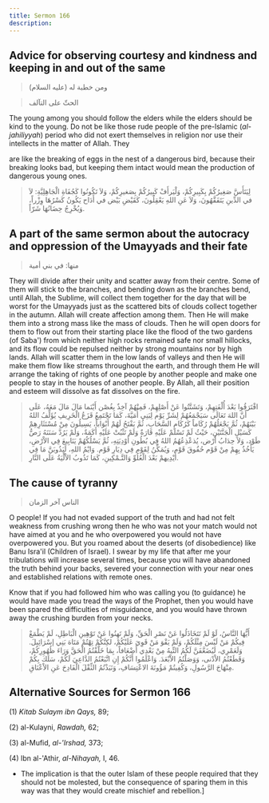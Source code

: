 ```yaml
---
title: Sermon 166
description: 
---
```


## Advice for observing courtesy and kindness and keeping in and out of the same

> ومن خطبة له (عليه السلام)

> الحثّ على التآلف

The young among you should follow the elders while the elders should be
kind to the young. Do not be like those rude people of the pre-lslamic
(*al-jahiliyyah*) period who did not exert themselves in religion nor
use their intellects in the matter of Allah. They

are like the breaking of eggs in the nest of a dangerous bird, because
their breaking looks bad, but keeping them intact would mean the
production of dangerous young ones.

> لِيَتَأَسَّ صَغِيرُكُمْ بِكَبِيرِكُمْ، وَلْيَرأَفْ كَبِيرُكُمْ بِصَغيرِكُمْ، وَلاَ تَكُونُوا كَجُفَاةِ
> الْجَاهِلِيَّةِ: لاَ في الدِّينِ يَتَفَقَّهُونَ، وَلاَ عَنِ اللهِ يَعْقِلُونَ، كَقَيْضِ بَيْض في أَدَاح
> يَكُونُ كَسْرُهَا وِزْراً، وَيُخْرِجُ حِضَانُهَا شَرّاً.

## A part of the same sermon about the autocracy and oppression of the Umayyads and their fate

> منها: في بني أمية

They will divide after their unity and scatter away from their centre.
Some of them will stick to the branches, and bending down as the
branches bend, until Allah, the Sublime, will collect them together for
the day that will be worst for the Umayyads just as the scattered bits
of clouds collect together in the autumn. Allah will create affection
among them. Then He will make them into a strong mass like the mass of
clouds. Then he will open doors for them to flow out from their starting
place like the flood of the two gardens (of Saba\') from which neither
high rocks remained safe nor small hillocks, and its flow could be
repulsed neither by strong mountains nor by high lands. Allah will
scatter them in the low lands of valleys and then He will make them flow
like streams throughout the earth, and through them He will arrange the
taking of rights of one people by another people and make one people to
stay in the houses of another people. By Allah, all their position and
esteem will dissolve as fat dissolves on the fire.

> افْتَرَقُوا بَعْدَ أُلْفَتِهِمْ، وَتَشَتَّتُوا عَنْ أَصْلِهِمْ، فَمِنْهُمْ آخِذٌ بِغُصْن أَيْنَما مَالَ مَالَ
> مَعَهُ، عَلَى أَنَّ اللهَ تَعَالَى سَيَجْمَعُهُمْ لِشَرِّ يَوْم لِبَنِي أُمَيَّةَ، كَمَا تَجْتَمِعُ قَزَعُ الْخَرِيفِ
> يُؤَلِّفُ اللهُ بَيْنَهُمْ، ثُمَّ يَجْعَلُهُمْ رُكَاماً كَرُكَامِ السَّحَابِ، ثُمَّ يَفْتَحُ لَهُمْ أَبْوَاباً،
> يَسِيلُونَ مِنْ مُسْتَثَارِهِمْ كَسَيْلِ الْجَنَّتَيْنِ، حَيْثُ لَمْ تَسْلَمْ عَلَيْهِ قَارَةٌ وَلَمْ تَثْبُتْ عَلَيْهِ
> أَكَمَةٌ، وَلَمْ يَرُدَّ سَنَنَهُ رَصُّ طَوْد، وَلاَ حِدَابُ أَرْض، يُذعْذِعُهُمُ اللهُ فِي بُطُونِ أَوْدِيَتِهِ،
> ثُمَّ يَسْلُكُهُمْ يَنَابِيعَ فِي الاْرْضِ، يَأَخُذُ بِهِمْ مِنْ قَوْم حُقُوقَ قَوْم، وَيُمَكِّنُ لِقَوْم فِي
> دِيَارِ قَوْم. وَايْمُ اللهِ، لَيَذُوبَنَّ مَا فِي أَيْدِيهمْ بَعْدَ الْعُلُوِّ وَالتَّـمْكِينِ، كَمَا تَذُوبُ
> الاْلْيَةُ عَلَى النَّارِ.

## The cause of tyranny

> الناس آخر الزمان

O people! If you had not evaded support of the truth and had not felt
weakness from crushing wrong then he who was not your match would not
have aimed at you and he who overpowered you would not have overpowered
you. But you roamed about the deserts (of disobedience) like Banu
Isra\'il (Children of Israel). I swear by my life that after me your
tribulations will increase several times, because you will have
abandoned the truth behind your backs, severed your connection with your
near ones and established relations with remote ones.

Know that if you had followed him who was calling you (to guidance) he
would have made you tread the ways of the Prophet, then you would have
been spared the difficulties of misguidance, and you would have thrown
away the crushing burden from your necks.

> أَيُّهَا النَّاسُ، لَوْ لَمْ تَتَخَاذَلُوا عَنْ نَصْرِ الْحَقِّ، وَلَمْ تَهِنُوا عَنْ تَوْهِينِ الْبَاطِلِ، لَمْ
> يَطْمَعْ فِيكُمْ مَنْ لَيْسَ مِثْلَكُمْ، وَلَمْ يَقْوَ مَنْ قَوِيَ عَلَيْكُمْ، لكِنَّكُمْ تِهْتُمْ مَتَاهَ بَنِي
> إسْرَائِيلَ. وَلَعَمْرِي، لَيُضَعَّفَنَّ لَكُمُ التِّيهُ مِنْ بَعْدِي أَضْعَافاً، بِمَا خَلَّفْتُمُ الْحَقَّ وَرَاءَ
> ظُهُورِكُمْ، وَقَطَعْتُمُ الاْدْنى، وَوَصَلْتُمُ الاْبْعَدَ. وَاعْلَمُوا أَنَّكُمْ إِنِ اتَّبَعْتُمُ الدَّاعِيَ
> لَكُمْ، سَلَكَ بِكُمْ مِنْهَاجَ الرَّسُولِ، وَكُفِيتُمْ مَؤُونَةَ الاعْتِسَافِ، وَنَبَذْتُمُ الثِّقْلَ الْفَادِحَ
> عَنِ الاْعْنَاقِ.

## Alternative Sources for Sermon 166

\(1\) *Kitab Sulaym ibn Qays,* 89;

\(2\) al-Kulayni, *Rawdah,* 62;

\(3\) al-Mufid, *al-\'Irshad,* 373;

\(4\) Ibn al-\'Athir, *al-Nihayah,* I, 46.

-  The implication
    is that the outer Islam of these people required that they should
    not be molested, but the consequence of sparing them in this way was
    that they would create mischief and
    rebellion.]